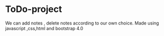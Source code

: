 # ToDo-project
We can add notes , delete notes according to our own choice.
Made using javascript ,css,html and bootstrap 4.0

